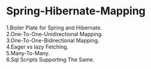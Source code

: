 # Spring-Hibernate-Mapping

  1.Boiler Plate for Spring and Hibernate.<br>
  2.One-To-One-Unidirectional Mapping.<br>
  3.One-To-One-Bidirectional Mapping.<br>
  4.Eager vs lazy Fetching.<br>
  5.Many-To-Many.<br>
  6.Sql Scripts Supporting The Same.<br>
  
  
